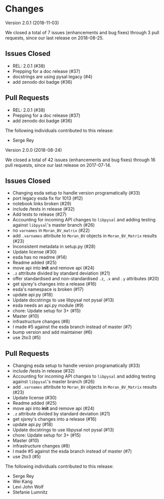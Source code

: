# Changes

Version 2.0.1 (2018-11-03)

We closed a total of 7 issues (enhancements and bug fixes) through 3 pull requests, since our last release on 2018-08-25.

## Issues Closed
  - REL: 2.0.1 (#38)
  - Prepping for a doc release (#37)
  - docstrings are using pysal legacy (#4)
  - add zenodo doi badge (#36)

## Pull Requests
  - REL: 2.0.1 (#38)
  - Prepping for a doc release (#37)
  - add zenodo doi badge (#36)

The following individuals contributed to this release:

  - Serge Rey


Version 2.0.0 (2018-08-24)

We closed a total of 42 issues (enhancements and bug fixes) through 16 pull requests, since our last release on 2017-07-14.

## Issues Closed
  - Changing esda setup to handle version programatically (#33)
  - port legacy esda fix for 1013  (#12)
  - notebook links broken (#29)
  - include /tests in release (#32)
  - Add tests to release (#27)
  - Accounting for incoming API changes to `libpysal` and adding testing against `libpysal`'s master branch (#26)
  - no `varnames` in `Moran_BV_matrix` (#22)
  - add `.varnames` attribute to `Moran_BV` objects in `Moran_BV_Matrix` results (#23)
  - Inconsistent metadata in setup.py (#28)
  - Update license (#30)
  - esda has no readme (#14)
  - Readme added (#25)
  - move api into __init__ and remove api (#24)
  - `.z` attribute divided by standard deviation (#21)
  - offer standardised and non-standardised `.z`, `.x` and `.y` attributes (#20)
  - get sjsrey's changes into a release (#16)
  - esda's namespace is broken (#17)
  - update api.py (#18)
  - Update docstrings to use libpysal not pysal (#13)
  - esda needs an api.py module (#9)
  - chore: Update setup for 3+ (#15)
  - Master (#10)
  - infrastructure changes (#8)
  - I made #5 against the esda branch instead of master (#7)
  - bump version and add maintainer (#6)
  - use 2to3 (#5)

## Pull Requests
  - Changing esda setup to handle version programatically (#33)
  - include /tests in release (#32)
  - Accounting for incoming API changes to `libpysal` and adding testing against `libpysal`'s master branch (#26)
  - add `.varnames` attribute to `Moran_BV` objects in `Moran_BV_Matrix` results (#23)
  - Update license (#30)
  - Readme added (#25)
  - move api into __init__ and remove api (#24)
  - `.z` attribute divided by standard deviation (#21)
  - get sjsrey's changes into a release (#16)
  - update api.py (#18)
  - Update docstrings to use libpysal not pysal (#13)
  - chore: Update setup for 3+ (#15)
  - Master (#10)
  - infrastructure changes (#8)
  - I made #5 against the esda branch instead of master (#7)
  - use 2to3 (#5)

The following individuals contributed to this release:

  - Serge Rey
  - Wei Kang
  - Levi John Wolf
  - Stefanie Lumnitz
